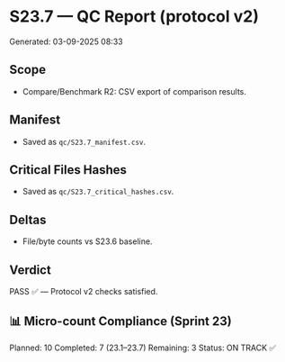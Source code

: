 # S23.7 — QC Report (protocol v2)
Generated: 03-09-2025 08:33

## Scope
- Compare/Benchmark R2: CSV export of comparison results.

## Manifest
- Saved as `qc/S23.7_manifest.csv`.

## Critical Files Hashes
- Saved as `qc/S23.7_critical_hashes.csv`.

## Deltas
- File/byte counts vs S23.6 baseline.

## Verdict
PASS ✅ — Protocol v2 checks satisfied.

## 📊 Micro-count Compliance (Sprint 23)
Planned: 10
Completed: 7 (23.1–23.7)
Remaining: 3
Status: ON TRACK ✅
